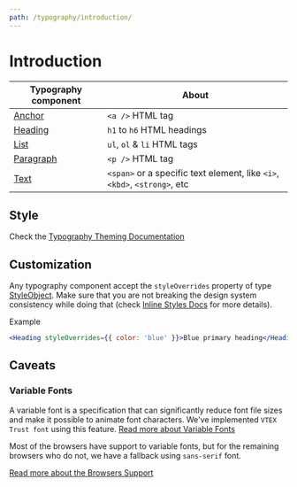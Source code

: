 ```yaml
---
path: /typography/introduction/
---
```


# Introduction

| Typography component                | About                                                                     |
| ----------------------------------- | ------------------------------------------------------------------------- |
| [Anchor](/typography/anchor/)       | `<a />` HTML tag                                                          |
| [Heading](/typography/heading/)     | `h1` to `h6` HTML headings                                                |
| [List](/typography/list/)           | `ul`, `ol` & `li` HTML tags                                               |
| [Paragraph](/typography/paragraph/) | `<p />` HTML tag                                                          |
| [Text](/typography/text/)           | `<span>` or a specific text element, like `<i>`, `<kbd>`, `<strong>`, etc |

## Style

Check the [Typography Theming Documentation](/theming/typography/)

## Customization

Any typography component accept the `styleOverrides` property of type [StyleObject](/theming/style-object/). Make sure that you are not breaking the design system consistency while doing that (check [Inline Styles Docs](/theming/inline-styles/) for more details).

Example

```jsx
<Heading styleOverrides={{ color: 'blue' }}>Blue primary heading</Heading>
```

## Caveats

### Variable Fonts

A variable font is a specification that can significantly reduce font file sizes and make it possible to animate font characters. We've implemented `VTEX Trust font` using this feature.
[Read more about Variable Fonts](https://web.dev/variable-fonts/)

Most of the browsers have support to variable fonts, but for the remaining browsers who do not, we have a fallback using `sans-serif` font.

[Read more about the Browsers Support](https://caniuse.com/variable-fonts)
